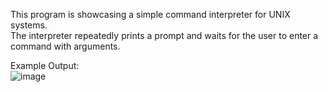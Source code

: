 This program is showcasing a simple command interpreter for UNIX systems.   
The interpreter repeatedly prints a prompt and waits for the user to enter a command with arguments.    
   
Example Output:   
![image](https://user-images.githubusercontent.com/89548047/208326545-b1ea7410-511c-4560-a78d-481b8ae37b2a.png)
